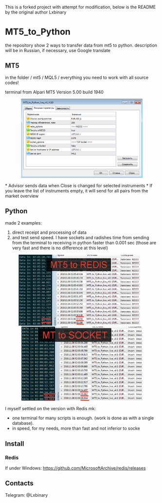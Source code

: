 This is a forked project with attempt for modification, below is the README by the original author Lxbinary
# MT5_to_Python

the repository show 2 ways to transfer data from mt5 to python.
description will be in Russian, if necessary, use Google translate


## MT5
in the folder / mt5 / MQL5 / everything you need to work with all source codes!

terminal from Alpari MT5 Version 5.00 build 1940

<p align="center">
  <img src="https://github.com/Lxbinary/MT5_to_Python/raw/master/img/mt5.png" width="400"/>
</p>
* Advisor sends data when Close is changed for selected instruments
* If you leave the list of instruments empty, it will send for all pairs from the market overview


## Python
made 2 examples:
1) direct receipt and processing of data
2) and test send speed. I have sockets and radishes time from sending from the terminal to receiving in python faster than 0.001 sec (those are very fast and there is no difference at this level)
<p align="center">
  <img src="https://github.com/Lxbinary/MT5_to_Python/raw/master/img/redis_bench.png" width="400"/> &nbsp &nbsp
  <img src="https://github.com/Lxbinary/MT5_to_Python/raw/master/img/socket_bench.png" width="400"/>
</p>

I myself settled on the version with Redis mk:
+ one terminal for many scripts is enough. (work is done as with a single database).
+ in speed, for my needs, more than fast and not inferior to socke

## Install
### Redis
If under Windows: https://github.com/MicrosoftArchive/redis/releases

## Contacts
Telegram: @Lxbinary
